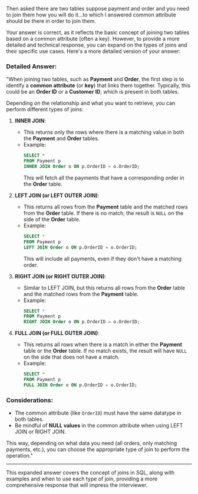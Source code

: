 Then asked there are two tables suppose payment and order and you need to join them how you will do it…to which I answered common attribute should be there in order to join them.

Your answer is correct, as it reflects the basic concept of joining two tables based on a common attribute (often a key). However, to provide a more detailed and technical response, you can expand on the types of joins and their specific use cases. Here's a more detailed version of your answer:

### **Detailed Answer:**
"When joining two tables, such as **Payment** and **Order**, the first step is to identify a **common attribute** (or **key**) that links them together. Typically, this could be an **Order ID** or a **Customer ID**, which is present in both tables.

Depending on the relationship and what you want to retrieve, you can perform different types of joins:

1. **INNER JOIN**: 
   - This returns only the rows where there is a matching value in both the **Payment** and **Order** tables.
   - Example:
     ```sql
     SELECT * 
     FROM Payment p
     INNER JOIN Order o ON p.OrderID = o.OrderID;
     ```
     This will fetch all the payments that have a corresponding order in the **Order** table.

2. **LEFT JOIN (or LEFT OUTER JOIN)**:
   - This returns all rows from the **Payment** table and the matched rows from the **Order** table. If there is no match, the result is `NULL` on the side of the **Order** table.
   - Example:
     ```sql
     SELECT * 
     FROM Payment p
     LEFT JOIN Order o ON p.OrderID = o.OrderID;
     ```
     This will include all payments, even if they don't have a matching order.

3. **RIGHT JOIN (or RIGHT OUTER JOIN)**:
   - Similar to LEFT JOIN, but this returns all rows from the **Order** table and the matched rows from the **Payment** table.
   - Example:
     ```sql
     SELECT * 
     FROM Payment p
     RIGHT JOIN Order o ON p.OrderID = o.OrderID;
     ```

4. **FULL JOIN (or FULL OUTER JOIN)**:
   - This returns all rows when there is a match in either the **Payment** table or the **Order** table. If no match exists, the result will have `NULL` on the side that does not have a match.
   - Example:
     ```sql
     SELECT * 
     FROM Payment p
     FULL JOIN Order o ON p.OrderID = o.OrderID;
     ```

### **Considerations:**
- The common attribute (like `OrderID`) must have the same datatype in both tables.
- Be mindful of **NULL values** in the common attribute when using LEFT JOIN or RIGHT JOIN.

This way, depending on what data you need (all orders, only matching payments, etc.), you can choose the appropriate type of join to perform the operation."

---

This expanded answer covers the concept of joins in SQL, along with examples and when to use each type of join, providing a more comprehensive response that will impress the interviewer.
